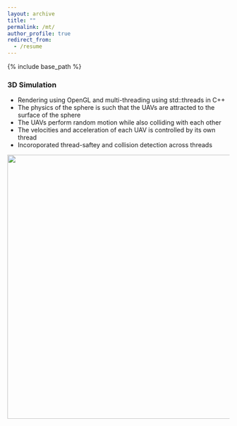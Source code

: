 ```yaml
---
layout: archive
title: ""
permalink: /mt/
author_profile: true
redirect_from:
  - /resume
---
```


{% include base_path %}
### 3D Simulation
- Rendering using OpenGL and multi-threading using std::threads in C++
- The physics of the sphere is such that the UAVs are attracted to the surface of the sphere
- The UAVs perform random motion while also colliding with each other
- The velocities and acceleration of each UAV is controlled by its own thread
- Incoroporated thread-saftey and collision detection across threads

<p align="middle">
  <img src="http://m-a-c-e.github.io/website/files/buzzy.gif" width="900" height="600"/>
  <figcaption align="middle">  </figcaption>
</p>
